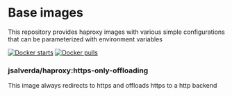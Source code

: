 # Base images

This repository provides haproxy images with various simple configurations that can be parameterized with environment variables

[![Docker starts](https://img.shields.io/docker/stars/jsalverda/haproxy.svg)](https://hub.docker.com/r/jsalverda/haproxy/)
[![Docker pulls](https://img.shields.io/docker/pulls/jsalverda/haproxy.svg)](https://hub.docker.com/r/jsalverda/haproxy/)

### jsalverda/haproxy:https-only-offloading

This image always redirects to https and offloads https to a http backend
